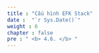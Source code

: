 ```yaml
---
title : "Cấu hình EFK Stack"
date :  "`r Sys.Date()`" 
weight : 6 
chapter : false
pre : " <b> 4.6. </b> "
---
```


